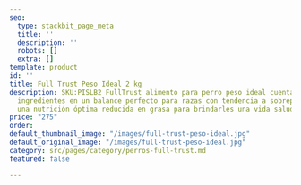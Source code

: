 ```yaml
---
seo:
  type: stackbit_page_meta
  title: ''
  description: ''
  robots: []
  extra: []
template: product
id: ''
title: Full Trust Peso Ideal 2 kg
description: SKU:PISLB2 FullTrust alimento para perro peso ideal cuenta con los mejores
  ingredientes en un balance perfecto para razas con tendencia a sobrepreso, favoreciendo
  una nutrición óptima reducida en grasa para brindarles una vida saludable.
price: "275"
order: 
default_thumbnail_image: "/images/full-trust-peso-ideal.jpg"
default_original_image: "/images/full-trust-peso-ideal.jpg"
category: src/pages/category/perros-full-trust.md
featured: false

---
```

